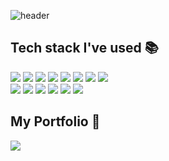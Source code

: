 ![header](https://capsule-render.vercel.app/api?type=Waving&color=gradient&height=200&text=Hello%20World!%20My%20name%20is%20박정흠&fontSize=50)

## Tech stack I've used 📚
<p>
    <img src="https://img.shields.io/badge/figma-%23F24E1E.svg?style=for-the-badge&logo=figma&logoColor=white">
    <img src="https://img.shields.io/badge/react-61DAFB?style=for-the-badge&logo=react&logoColor=black"> 
    <img src="https://img.shields.io/badge/java-007396?style=for-the-badge&logo=java&logoColor=white">
    <img src="https://img.shields.io/badge/javascript-F7DF1E?style=for-the-badge&logo=javascript&logoColor=black"> 
    <img src="https://img.shields.io/badge/HTML-E34F26?style=for-the-badge&logo=HTML5&logoColor=white"/>
    <img src="https://img.shields.io/badge/css-1572B6?style=for-the-badge&logo=css3&logoColor=white"> 
    <img src="https://img.shields.io/badge/oracle-F80000?style=for-the-badge&logo=oracle&logoColor=white"> 
    <img src="https://img.shields.io/badge/spring-6DB33F?style=for-the-badge&logo=spring&logoColor=white"><br>
    <img src="https://img.shields.io/badge/eclipse-2C2255?style=for-the-badge&logo=eclipseide&logoColor=white">
    <img src="https://img.shields.io/badge/vscode-007ACC?style=for-the-badge&logo=visualstudiocode&logoColor=white">
    <img src="https://img.shields.io/badge/apache tomcat-F8DC75?style=for-the-badge&logo=apachetomcat&logoColor=white">
    <img src="https://img.shields.io/badge/github-181717?style=for-the-badge&logo=github&logoColor=white">
    <img src="https://img.shields.io/badge/jquery-0769AD?style=for-the-badge&logo=jquery&logoColor=white">
    <img src="https://img.shields.io/badge/macOS-000000?style=for-the-badge&logo=macOS&logoColor=white">
</p>

## My Portfolio 📝
<a href="https://www.notion.so/Hello-World-Nice-to-see-you-f37d5ad71b1c48a7aa616e800cdd0497?pvs=4" target="_blank"><img src="https://img.shields.io/badge/Notion-000000?style=for-the-badge&logo=notion&logoColor=white"></a>

